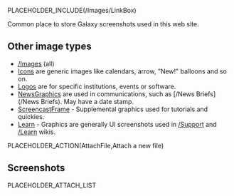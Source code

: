 PLACEHOLDER_INCLUDE(/Images/LinkBox)

Common place to store Galaxy screenshots used in this web site.

## Other image types
* [/Images](/src/Images/index.md) (all)
* [Icons](/src/Images/Icons/index.md) are generic images like calendars, arrow, "New!" balloons and so on.  
* [Logos](/src/Images/Logos/index.md) are for specific institutions, events or software.
* [NewsGraphics](/Images/NewsGraphics) are used in communications, such as [/News Briefs](/News Briefs). May have a date stamp.
* [ScreencastFrame](/src/Images/ScreencastFrame/index.md) - Supplemental graphics used for tutorials and quickies.
* [Learn](/Images/Learn) - Graphics are generally UI screenshots used in [/Support](/Support) and [/Learn](/src/Learn/index.md) wikis.

PLACEHOLDER_ACTION(AttachFile,Attach a new file)

## Screenshots

PLACEHOLDER_ATTACH_LIST

